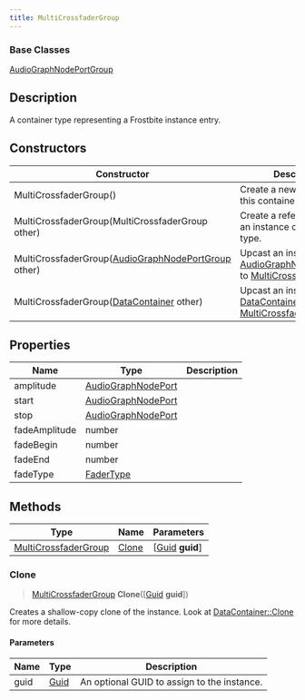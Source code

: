 ```yaml
---
title: MultiCrossfaderGroup
---
```

### Base Classes

[AudioGraphNodePortGroup](AudioGraphNodePortGroup)

## Description

A container type representing a Frostbite instance entry.

## Constructors

| Constructor                                                                     | Description                                                                                                                     |
| ------------------------------------------------------------------------------- | ------------------------------------------------------------------------------------------------------------------------------- |
| MultiCrossfaderGroup()                                                          | Create a new instance of this container type.                                                                                   |
| MultiCrossfaderGroup(MultiCrossfaderGroup other)                                | Create a reference copy of an instance of the same type.                                                                        |
| MultiCrossfaderGroup([AudioGraphNodePortGroup](AudioGraphNodePortGroup) other)  | Upcast an instance of type [AudioGraphNodePortGroup](AudioGraphNodePortGroup) to [MultiCrossfaderGroup](MultiCrossfaderGroup).  |
| MultiCrossfaderGroup([DataContainer](/vext/ref/shared/class/datacontainer) other) | Upcast an instance of type [DataContainer](/vext/ref/shared/class/datacontainer) to [MultiCrossfaderGroup](MultiCrossfaderGroup). |

## Properties

| Name          | Type                                     | Description |
| ------------- | ---------------------------------------- | ----------- |
| amplitude     | [AudioGraphNodePort](AudioGraphNodePort) |             |
| start         | [AudioGraphNodePort](AudioGraphNodePort) |             |
| stop          | [AudioGraphNodePort](AudioGraphNodePort) |             |
| fadeAmplitude | number                                   |             |
| fadeBegin     | number                                   |             |
| fadeEnd       | number                                   |             |
| fadeType      | [FaderType](FaderType)                   |             |

## Methods

| Type                                         | Name            | Parameters                                     |
| -------------------------------------------- | --------------- | ---------------------------------------------- |
| [MultiCrossfaderGroup](MultiCrossfaderGroup) | [Clone](#clone) | \[[Guid](/vext/ref/shared/class/guid) **guid**\] |

### Clone

> [MultiCrossfaderGroup](MultiCrossfaderGroup) **Clone**(\[[Guid](/vext/ref/shared/class/guid) **guid**\])

Creates a shallow-copy clone of the instance. Look at [DataContainer::Clone](/vext/ref/shared/class/datacontainer#clone) for more details.

#### Parameters

| Name | Type         | Description                                 |
| ---- | ------------ | ------------------------------------------- |
| guid | [Guid](Guid) | An optional GUID to assign to the instance. |
